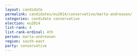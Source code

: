 ```yaml
---
layout: candidate
permalink: candidates/eu2014/conservative/marta-andreasen/
categories: candidate conservative
election: eu2014
list-rank: 4
list-rank-ordinal: 4th
person: marta-andreasen
region: south-east
party: conservative
---
```

